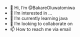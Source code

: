 - 👋 Hi, I’m @BakareOluwatomiwa
- 👀 I’m interested in ...
- 🌱 I’m currently learning java
- 💞️ I’m looking to collaborate on 
- 📫 How to reach me via email

<!---
BakareOluwatomiwa/BakareOluwatomiwa is a ✨ special ✨ repository because its `README.md` (this file) appears on your GitHub profile.
You can click the Preview link to take a look at your changes.
--->
